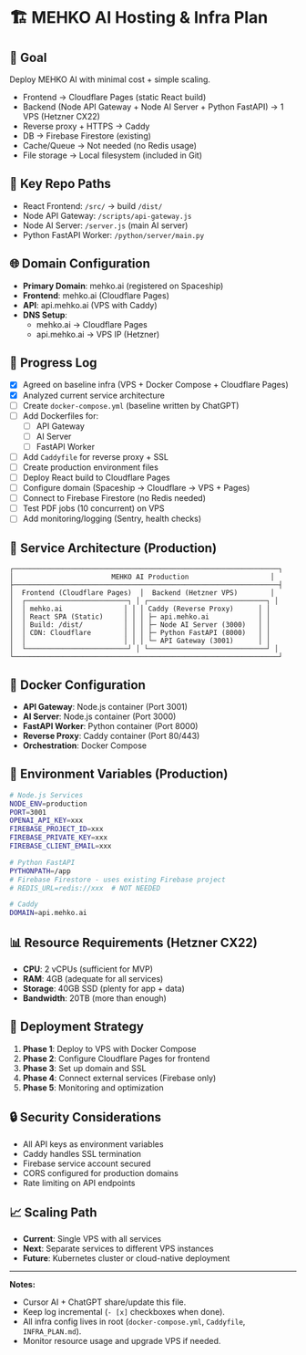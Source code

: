 # 🏗️ MEHKO AI Hosting & Infra Plan

## 🎯 Goal
Deploy MEHKO AI with minimal cost + simple scaling.
- Frontend → Cloudflare Pages (static React build)
- Backend (Node API Gateway + Node AI Server + Python FastAPI) → 1 VPS (Hetzner CX22)
- Reverse proxy + HTTPS → Caddy
- DB → Firebase Firestore (existing)
- Cache/Queue → Not needed (no Redis usage)
- File storage → Local filesystem (included in Git)

## 📂 Key Repo Paths
- React Frontend: `/src/` → build `/dist/`
- Node API Gateway: `/scripts/api-gateway.js`
- Node AI Server: `/server.js` (main AI server)
- Python FastAPI Worker: `/python/server/main.py`

## 🌐 Domain Configuration
- **Primary Domain**: mehko.ai (registered on Spaceship)
- **Frontend**: mehko.ai (Cloudflare Pages)
- **API**: api.mehko.ai (VPS with Caddy)
- **DNS Setup**: 
  - mehko.ai → Cloudflare Pages
  - api.mehko.ai → VPS IP (Hetzner)

## 📝 Progress Log
- [x] Agreed on baseline infra (VPS + Docker Compose + Cloudflare Pages)
- [x] Analyzed current service architecture
- [ ] Create `docker-compose.yml` (baseline written by ChatGPT)
- [ ] Add Dockerfiles for:
  - [ ] API Gateway
  - [ ] AI Server  
  - [ ] FastAPI Worker
- [ ] Add `Caddyfile` for reverse proxy + SSL
- [ ] Create production environment files
- [ ] Deploy React build to Cloudflare Pages
- [ ] Configure domain (Spaceship → Cloudflare → VPS + Pages)
- [ ] Connect to Firebase Firestore (no Redis needed)
- [ ] Test PDF jobs (10 concurrent) on VPS
- [ ] Add monitoring/logging (Sentry, health checks)

## 🔧 Service Architecture (Production)
```
┌─────────────────────────────────────────────────────────────────┐
│                        MEHKO AI Production                    │
├─────────────────────────────────────────────────────────────────┤
│  Frontend (Cloudflare Pages)  │  Backend (Hetzner VPS)        │
│  ┌─────────────────────────┐ │ ┌─────────────────────────────┐ │
│  │ mehko.ai               │ │ │ Caddy (Reverse Proxy)      │ │
│  │ React SPA (Static)     │ │ │ ├─ api.mehko.ai            │ │
│  │ Build: /dist/          │ │ │ ├─ Node AI Server (3000)   │ │
│  │ CDN: Cloudflare        │ │ │ ├─ Python FastAPI (8000)   │ │
│  │                        │ │ │ └─ API Gateway (3001)      │ │
│  └─────────────────────────┘ │ └─────────────────────────────┘ │
└─────────────────────────────────────────────────────────────────┘
```

## 🐳 Docker Configuration
- **API Gateway**: Node.js container (Port 3001)
- **AI Server**: Node.js container (Port 3000) 
- **FastAPI Worker**: Python container (Port 8000)
- **Reverse Proxy**: Caddy container (Port 80/443)
- **Orchestration**: Docker Compose

## 🔑 Environment Variables (Production)
```bash
# Node.js Services
NODE_ENV=production
PORT=3001
OPENAI_API_KEY=xxx
FIREBASE_PROJECT_ID=xxx
FIREBASE_PRIVATE_KEY=xxx
FIREBASE_CLIENT_EMAIL=xxx

# Python FastAPI
PYTHONPATH=/app
# Firebase Firestore - uses existing Firebase project
# REDIS_URL=redis://xxx  # NOT NEEDED

# Caddy
DOMAIN=api.mehko.ai
```

## 📊 Resource Requirements (Hetzner CX22)
- **CPU**: 2 vCPUs (sufficient for MVP)
- **RAM**: 4GB (adequate for all services)
- **Storage**: 40GB SSD (plenty for app + data)
- **Bandwidth**: 20TB (more than enough)

## 🚀 Deployment Strategy
1. **Phase 1**: Deploy to VPS with Docker Compose
2. **Phase 2**: Configure Cloudflare Pages for frontend
3. **Phase 3**: Set up domain and SSL
4. **Phase 4**: Connect external services (Firebase only)
5. **Phase 5**: Monitoring and optimization

## 🔒 Security Considerations
- All API keys as environment variables
- Caddy handles SSL termination
- Firebase service account secured
- CORS configured for production domains
- Rate limiting on API endpoints

## 📈 Scaling Path
- **Current**: Single VPS with all services
- **Next**: Separate services to different VPS instances
- **Future**: Kubernetes cluster or cloud-native deployment

---

**Notes:**
- Cursor AI + ChatGPT share/update this file.
- Keep log incremental (`- [x]` checkboxes when done).
- All infra config lives in root (`docker-compose.yml`, `Caddyfile`, `INFRA_PLAN.md`).
- Monitor resource usage and upgrade VPS if needed.
